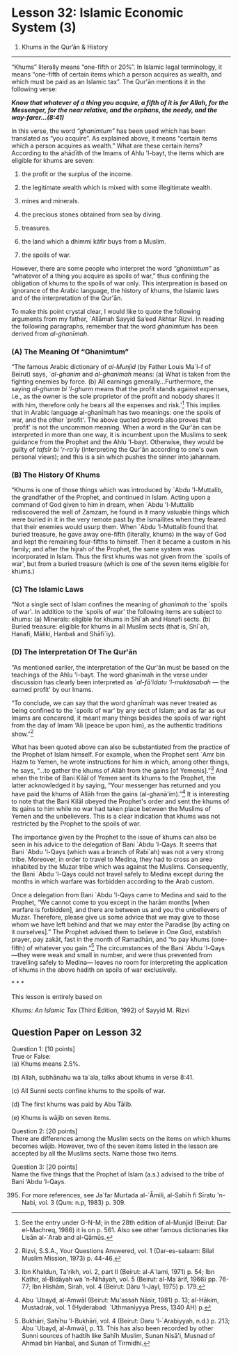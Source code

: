 Lesson 32: Islamic Economic System (3)
======================================

1. Khums in the Qur’ān & History
--------------------------------

“Khums” literally means “one-fifth or 20%”. In Islamic legal
terminology, it means “one-fifth of certain items which a person
acquires as wealth, and which must be paid as an Islamic tax”. The
Qur'ān mentions it in the following verse:

***Know that whatever of a thing you acquire, a fifth of it is for
Allah, for the Messenger, for the near relative, and the orphans, the
needy, and the way-farer...(8:41)***

In this verse, the word *“ghanimtum”* has been used which has been
translated as “you acquire”. As explained above, it means “certain items
which a person acquires as wealth.” What are these certain items?
According to the ahādīth of the Imams of Ahlu 'l-bayt, the items which
are eligible for khums are seven:

1. the profit or the surplus of the income.

2. the legitimate wealth which is mixed with some illegitimate wealth.

3. mines and minerals.

4. the precious stones obtained from sea by diving.

5. treasures.

6. the land which a dhimmi kāfir buys from a Muslim.

7. the spoils of war.

However, there are some people who interpret the word *“ghanimtum”* as
“whatever of a thing you acquire as spoils of war,” thus confining the
obligation of khums to the spoils of war only. This interpreation is
based on ignorance of the Arabic language, the history of khums, the
Islamic laws and of the interpretation of the Qur'ān.

To make this point crystal clear, I would like to quote the following
arguments from my father, \`Allāmah Sayyid Sa’eed Akhtar Rizvi. In
reading the following paragraphs, remember that the word *ghanimtum* has
been derived from *al-ghanīmah*.

### (A) The Meaning Of “Ghanimtum”

“The famous Arabic dictionary of *al-Munjid* (by Father Louis Ma\`l–f of
Beirut) says, \`*al-ghanim* and *al-ghanimah* means: (a) What is taken
from the fighting enemies by force. (b) All earnings
generally...Furthermore, the saying *al-ghunm bi 'l-ghurm* means that
the profit stands against expenses, i.e., as the owner is the sole
proprietor of the profit and nobody shares it with him, therefore only
he bears all the expenses and risk.'[^1] This implies that in Arabic
language al-ghanīmah has two meanings: one the spoils of war, and the
other \`profit'. The above quoted proverb also proves that \`profit' is
not the uncommon meaning. When a word in the Qur'ān can be interpreted
in more than one way, it is incumbent upon the Muslims to seek guidance
from the Prophet and the Ahlu 'l-bayt. Otherwise, they would be guilty
of *tafsīr bi 'r-ra'iy* (interpreting the Qur'ān according to one's own
personal views); and this is a sin which pushes the sinner into
jahannam.

### (B) The History Of Khums

“Khums is one of those things which was introduced by \`Abdu
'l-Muttalib, the grandfather of the Prophet, and continued in Islam.
Acting upon a command of God given to him in dream, when \`Abdu
'l-Muttalib rediscovered the well of Zamzam, he found in it many
valuable things which were buried in it in the very remote past by the
Ismailites when they feared that their enemies would usurp them. When
\`Abdu 'l-Muttalib found that buried treasure, he gave away one-fifth
(literally, khums) in the way of God and kept the remaining four-fifths
to himself. Then it became a custom in his family; and after the hijrah
of the Prophet, the same system was incorporated in Islam. Thus the
first khums was not given from the \`spoils of war', but from a buried
treasure (which is one of the seven items eligible for khums.)

### (C) The Islamic Laws

“Not a single sect of Islam confines the meaning of *ghanimah* to the
\`spoils of war'. In addition to the \`spoils of war' the following
items are subject to khums: (a) Minerals: eligible for khums in Shī\`ah
and Hanafi sects. (b) Buried treasure: eligible for khums in all Muslim
sects (that is, Shī\`ah, Hanafi, Māliki, Hanbali and Shāfi\`iy).

### (D) The Interpretation Of The Qur'ān

“As mentioned earlier, the interpretation of the Qur'ān must be based on
the teachings of the Ahlu 'l-bayt. The word ghanīmah in the verse under
discussion has clearly been interpreted as \`*al-fā'idatu 'l-muktasabah*
— the earned profit' by our Imams.

“To conclude, we can say that the word ghanīmah was never treated as
being confined to the \`spoils of war' by any sect of Islam; and as far
as our Imams are concerend, it meant many things besides the spoils of
war right from the day of Imam ‘Ali (peace be upon him), as the
authentic traditions show.”[^2]

What has been quoted above can also be substantiated from the practice
of the Prophet of Islam himself. For example, when the Prophet sent
\`Amr bin Hazm to Yemen, he wrote instructions for him in which, among
other things, he says, “...to gather the khums of Allāh from the gains
[of Yemenis].”[^3] And when the tribe of Bani Kilāl of Yemen sent its
khums to the Prophet, the latter acknowledged it by saying, “Your
messenger has returned and you have paid the khums of Allāh from the
gains (al-ghanā'im).”[^4] It is interesting to note that the Bani Kilāl
obeyed the Prophet's order and sent the khums of its gains to him while
no war had taken place between the Muslims of Yemen and the unbelievers.
This is a clear indication that khums was not restricted by the Prophet
to the spoils of war.

The importance given by the Prophet to the issue of khums can also be
seen in his advice to the delegation of Bani \`Abdu 'l-Qays. It seems
that Bani \`Abdu 'l-Qays (which was a branch of Rabi\`ah) was not a very
strong tribe. Moreover, in order to travel to Medina, they had to cross
an area inhabited by the Muzar tribe which was against the Muslims.
Consequently, the Bani \`Abdu 'l-Qays could not travel safely to Medina
except during the months in which warfare was forbidden according to the
Arab custom.

Once a delegation from Bani \`Abdu 'l-Qays came to Medina and said to
the Prophet, “We cannot come to you except in the harām months [when
warfare is forbidden], and there are between us and you the unbelievers
of Muzar. Therefore, please give us some advice that we may give to
those whom we have left behind and that we may enter the Paradise [by
acting on it ourselves].” The Prophet advised them to believe in One
God, establish prayer, pay zakāt, fast in the month of Ramadhān, and “to
pay khums (one-fifth) of whatever you gain.”[^5] The circumstances of
the Bani \`Abdu 'l-Qays —they were weak and small in number, and were
thus prevented from travelling safely to Medina— leaves no room for
interpreting the application of khums in the above hadith on spoils of
war exclusively.

\* \* \*

This lesson is entirely based on

*Khums: An Islamic Tax* (Third Edition, 1992) of Sayyid M. Rizvi

Question Paper on Lesson 32
---------------------------

Question 1: [10 points]  
 True or False:  
 (a) Khums means 2.5%.

(b) Allah, subhānahu wa ta\`ala, talks about khums in verse 8:41.

(c) All Sunni sects confine khums to the spoils of war.

(d) The first khums was paid by Abu Tālib.

(e) Khums is wājib on seven items.

Question 2: [20 points]  
 There are differences among the Muslim sects on the items on which
khums becomes wājib. However, two of the seven items listed in the
lesson are accepted by all the Muslims sects. Name those two items.

Question 3: [20 points]  
 Name the five things that the Prophet of Islam (a.s.) advised to the
tribe of Bani ‘Abdu ’l-Qays.

[^1]: See the entry under G-N-M; in the 28th edition of al-Munjid
(Beirut: Dar el-Machreq, 1986) it is on p. 561. Also see other famous
dictionaries like Lisān al-\`Arab and al-Qāmūs.

[^2]: Rizvi, S.S.A., Your Questions Answered, vol. 1 (Dar-es-salaam:
Bilal Muslim Mission, 1973) p. 44-46.

[^3]: Ibn Khaldun, Ta'rikh, vol. 2, part II (Beirut: al-A\`lami, 1971)
p. 54; Ibn Kathir, al-Bidāyah wa 'n-Nihāyah, vol. 5 (Beirut:
al-Ma\`ārif, 1966) pp. 76-77; Ibn Hishām, Sirah, vol. 4 (Beirut: Dāru
'l-Jayl, 1975) p. 179.

[^4]: Abu \`Ubayd, al-Amwāl (Beirut: Mu'assah Nāsir, 1981) p. 13;
al-Hākim, Mustadrak, vol. 1 (Hyderabad: \`Uthmaniyyya Press, 1340 AH) p.
395. For more references, see Ja\`far Murtada al-\`Āmili, al-Sahīh fi
Sīratu 'n-Nabi, vol. 3 (Qum: n.p, 1983) p. 309.

[^5]: Bukhāri, Sahīhu 'l-Bukhāri, vol. 4 (Beirut: Daru 'l-\`Arabiyyah,
n.d.) p. 213; Abu \`Ubayd, al-Amwāl, p. 13. This has also been recorded
by other Sunni sources of hadtih like Sahīh Muslim, Sunan Nisā'i, Musnad
of Ahmad bin Hanbal, and Sunan of Tirmidhi.


